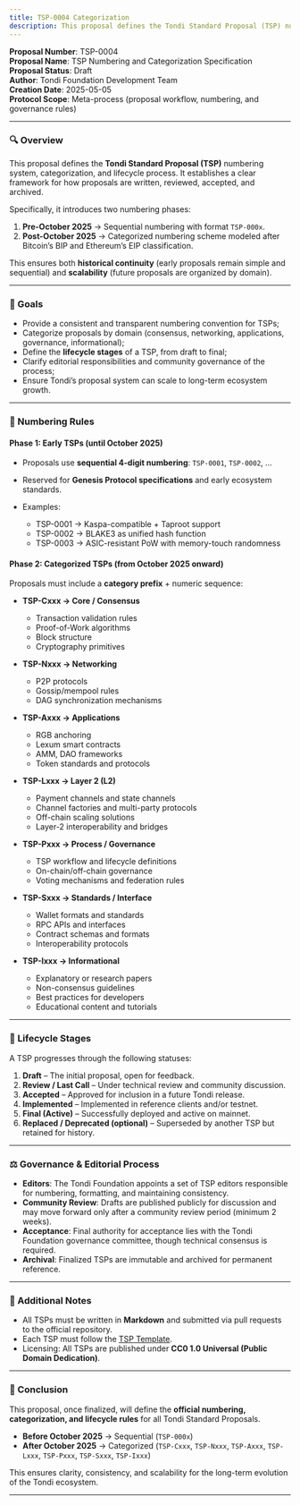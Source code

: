 ```yaml
---
title: TSP-0004 Categorization
description: This proposal defines the Tondi Standard Proposal (TSP) numbering system, categorization, and lifecycle process
---
```


**Proposal Number**: TSP-0004  
**Proposal Name**: TSP Numbering and Categorization Specification  
**Proposal Status**: Draft  
**Author**: Tondi Foundation Development Team  
**Creation Date**: 2025-05-05  
**Protocol Scope**: Meta-process (proposal workflow, numbering, and governance rules)  

---

### 🔍 Overview

This proposal defines the **Tondi Standard Proposal (TSP)** numbering system, categorization, and lifecycle process. It establishes a clear framework for how proposals are written, reviewed, accepted, and archived.

Specifically, it introduces two numbering phases:

1. **Pre-October 2025** → Sequential numbering with format `TSP-000x`.
2. **Post-October 2025** → Categorized numbering scheme modeled after Bitcoin’s BIP and Ethereum’s EIP classification.

This ensures both **historical continuity** (early proposals remain simple and sequential) and **scalability** (future proposals are organized by domain).

---

### 🎯 Goals

* Provide a consistent and transparent numbering convention for TSPs;
* Categorize proposals by domain (consensus, networking, applications, governance, informational);
* Define the **lifecycle stages** of a TSP, from draft to final;
* Clarify editorial responsibilities and community governance of the process;
* Ensure Tondi’s proposal system can scale to long-term ecosystem growth.

---

### 🔢 Numbering Rules

#### **Phase 1: Early TSPs (until October 2025)**

* Proposals use **sequential 4-digit numbering**: `TSP-0001`, `TSP-0002`, …
* Reserved for **Genesis Protocol specifications** and early ecosystem standards.
* Examples:

  * TSP-0001 → Kaspa-compatible + Taproot support
  * TSP-0002 → BLAKE3 as unified hash function
  * TSP-0003 → ASIC-resistant PoW with memory-touch randomness

#### **Phase 2: Categorized TSPs (from October 2025 onward)**

Proposals must include a **category prefix** + numeric sequence:

* **TSP-Cxxx → Core / Consensus**

  * Transaction validation rules
  * Proof-of-Work algorithms
  * Block structure
  * Cryptography primitives

* **TSP-Nxxx → Networking**

  * P2P protocols
  * Gossip/mempool rules
  * DAG synchronization mechanisms

* **TSP-Axxx → Applications**

  * RGB anchoring
  * Lexum smart contracts
  * AMM, DAO frameworks
  * Token standards and protocols

* **TSP-Lxxx → Layer 2 (L2)**

  * Payment channels and state channels
  * Channel factories and multi-party protocols
  * Off-chain scaling solutions
  * Layer-2 interoperability and bridges

* **TSP-Pxxx → Process / Governance**

  * TSP workflow and lifecycle definitions
  * On-chain/off-chain governance
  * Voting mechanisms and federation rules

* **TSP-Sxxx → Standards / Interface**

  * Wallet formats and standards
  * RPC APIs and interfaces
  * Contract schemas and formats
  * Interoperability protocols

* **TSP-Ixxx → Informational**

  * Explanatory or research papers
  * Non-consensus guidelines
  * Best practices for developers
  * Educational content and tutorials

---

### 🔄 Lifecycle Stages

A TSP progresses through the following statuses:

1. **Draft** – The initial proposal, open for feedback.
2. **Review / Last Call** – Under technical review and community discussion.
3. **Accepted** – Approved for inclusion in a future Tondi release.
4. **Implemented** – Implemented in reference clients and/or testnet.
5. **Final (Active)** – Successfully deployed and active on mainnet.
6. **Replaced / Deprecated (optional)** – Superseded by another TSP but retained for history.

---

### ⚖️ Governance & Editorial Process

* **Editors**: The Tondi Foundation appoints a set of TSP editors responsible for numbering, formatting, and maintaining consistency.
* **Community Review**: Drafts are published publicly for discussion and may move forward only after a community review period (minimum 2 weeks).
* **Acceptance**: Final authority for acceptance lies with the Tondi Foundation governance committee, though technical consensus is required.
* **Archival**: Finalized TSPs are immutable and archived for permanent reference.

---

### 📝 Additional Notes

* All TSPs must be written in **Markdown** and submitted via pull requests to the official repository.
* Each TSP must follow the [TSP Template](./TSP-TEMPLATE.md).
* Licensing: All TSPs are published under **CC0 1.0 Universal (Public Domain Dedication)**.

---

### 📌 Conclusion

This proposal, once finalized, will define the **official numbering, categorization, and lifecycle rules** for all Tondi Standard Proposals.

* **Before October 2025** → Sequential (`TSP-000x`)
* **After October 2025** → Categorized (`TSP-Cxxx`, `TSP-Nxxx`, `TSP-Axxx`, `TSP-Lxxx`, `TSP-Pxxx`, `TSP-Sxxx`, `TSP-Ixxx`)

This ensures clarity, consistency, and scalability for the long-term evolution of the Tondi ecosystem.

---